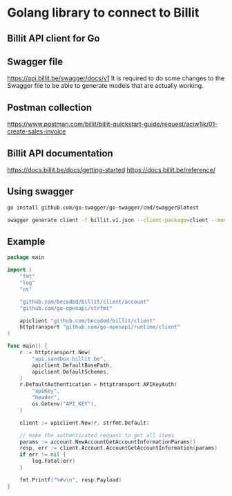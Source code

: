 # Golang library to connect to Billit

## Billit API client for Go

## Swagger file
https://api.billit.be/swagger/docs/v1
It is required to do some changes to the Swagger file to be able to generate models that are actually working.

## Postman collection
https://www.postman.com/billit/billit-quickstart-guide/request/aciw1ik/01-create-sales-invoice

## Billit API documentation
https://docs.billit.be/docs/getting-started
https://docs.billit.be/reference/

## Using swagger
```bash
go install github.com/go-swagger/go-swagger/cmd/swagger@latest 
```

```bash
swagger generate client -f billit.v1.json --client-package=client --model-package=model
```

## Example
```go
package main

import (
	"fmt"
	"log"
	"os"

	"github.com/becoded/billit/client/account"
	"github.com/go-openapi/strfmt"

	apiclient "github.com/becoded/billit/client"
	httptransport "github.com/go-openapi/runtime/client"
)

func main() {
	r := httptransport.New(
		"api.sandbox.billit.be",
		apiclient.DefaultBasePath,
		apiclient.DefaultSchemes,
	)
	r.DefaultAuthentication = httptransport.APIKeyAuth(
		"apiKey",
		"header",
		os.Getenv("API_KEY"),
	)

	client := apiclient.New(r, strfmt.Default)

	// make the authenticated request to get all items
	params := account.NewAccountGetAccountInformationParams()
	resp, err := client.Account.AccountGetAccountInformation(params)
	if err != nil {
		log.Fatal(err)
	}

	fmt.Printf("%#v\n", resp.Payload)
}
```